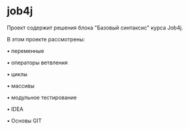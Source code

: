 # job4j
Проект содержит решения блока "Базовый синтаксис" курса Job4j.

В этом проекте рассмотрены:

• переменные

• операторы ветвления

• циклы

• массивы

• модульное тестирование

• IDEA

• Основы GIT



